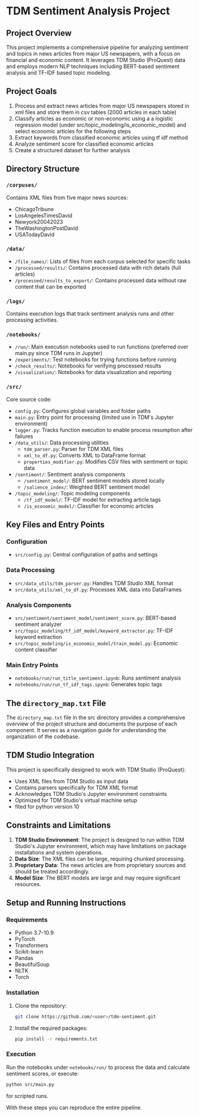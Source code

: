 # TDM Sentiment Analysis Project

## Project Overview

This project implements a comprehensive pipeline for analyzing sentiment and topics in news articles from major US newspapers, with a focus on financial and economic content. It leverages TDM Studio (ProQuest) data and employs modern NLP techniques including BERT-based sentiment analysis and TF-IDF based topic modeling.

## Project Goals

1. Process and extract news articles from major US newspapers stored in xml files and store them in csv tables (2000 articles in each table)
2. Classify articles as economic or non-economic using a a logistic regression model (under src/topic_modeling/is_economic_model) and select economic articles for the following steps 
3. Extract keywords from classified economic articles using tf idf method
4. Analyze sentiment score for classified economic articles
5. Create a structured dataset for further analysis

## Directory Structure

### `/corpuses/`
Contains XML files from five major news sources:
- ChicagoTribune
- LosAngelesTimesDavid
- Newyork20042023
- TheWashingtonPostDavid
- USATodayDavid

### `/data/`
- `/file_names/`: Lists of files from each corpus selected for specific tasks
- `/processed/results/`: Contains processed data with rich details (full articles)
- `/processed/results_to_export/`: Contains processed data without raw content that can be exported

### `/logs/`
Contains execution logs that track sentiment analysis runs and other processing activities.

### `/notebooks/`
- `/run/`: Main execution notebooks used to run functions (preferred over main.py since TDM runs in Jupyter)
- `/experiments/`: Test notebooks for trying functions before running
- `/check_results/`: Notebooks for verifying processed results
- `/visualization/`: Notebooks for data visualization and reporting

### `/src/`
Core source code:
- `config.py`: Configures global variables and folder paths
- `main.py`: Entry point for processing (limited use in TDM's Jupyter environment)
- `logger.py`: Tracks function execution to enable process resumption after failures
- `/data_utils/`: Data processing utilities
  - `tdm_parser.py`: Parser for TDM XML files
  - `xml_to_df.py`: Converts XML to DataFrame format
  - `properties_modifier.py`: Modifies CSV files with sentiment or topic data
- `/sentiment/`: Sentiment analysis components
  - `/sentiment_model/`: BERT sentiment models stored locally
  - `/salience_index/`: Weighted BERT sentiment model
- `/topic_modeling/`: Topic modeling components
  - `/tf_idf_model/`: TF-IDF model for extracting article tags
  - `/is_economic_model/`: Classifier for economic articles

## Key Files and Entry Points

### Configuration
- `src/config.py`: Central configuration of paths and settings

### Data Processing
- `src/data_utils/tdm_parser.py`: Handles TDM Studio XML format
- `src/data_utils/xml_to_df.py`: Processes XML data into DataFrames

### Analysis Components
- `src/sentiment/sentiment_model/sentiment_score.py`: BERT-based sentiment analyzer
- `src/topic_modeling/tf_idf_model/keyword_extractor.py`: TF-IDF keyword extraction
- `src/topic_modeling/is_economic_model/train_model.py`: Economic content classifier

### Main Entry Points
- `notebooks/run/run_title_sentiment.ipynb`: Runs sentiment analysis
- `notebooks/run/run_tf_idf_tags.ipynb`: Generates topic tags

## The `directory_map.txt` File

The `directory_map.txt` file in the src directory provides a comprehensive overview of the project structure and documents the purpose of each component. It serves as a navigation guide for understanding the organization of the codebase.

## TDM Studio Integration

This project is specifically designed to work with TDM Studio (ProQuest):
- Uses XML files from TDM Studio as input data
- Contains parsers specifically for TDM XML format
- Acknowledges TDM Studio's Jupyter environment constraints
- Optimized for TDM Studio's virtual machine setup
- fited for python version 10 

## Constraints and Limitations

1. **TDM Studio Environment**: The project is designed to run within TDM Studio's Jupyter environment, which may have limitations on package installations and system operations.
2. **Data Size**: The XML files can be large, requiring chunked processing.
3. **Proprietary Data**: The news articles are from proprietary sources and should be treated accordingly.
4. **Model Size**: The BERT models are large and may require significant resources.

## Setup and Running Instructions

### Requirements
- Python 3.7-10.9 
- PyTorch
- Transformers
- Scikit-learn
- Pandas
- BeautifulSoup
- NLTK
- Torch

### Installation
1. Clone the repository:
   ```bash
   git clone https://github.com/<user>/tdm-sentiment.git
   ```
2. Install the required packages:
   ```bash
   pip install -r requirements.txt
   ```

### Execution
Run the notebooks under `notebooks/run/` to process the data and calculate
sentiment scores, or execute:
```bash
python src/main.py
```
for scripted runs.

With these steps you can reproduce the entire pipeline.

